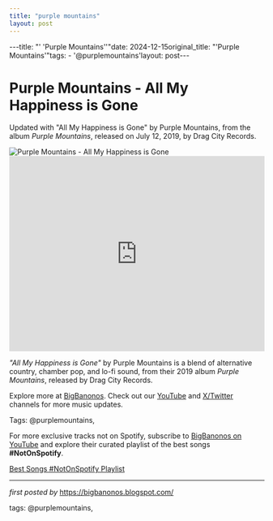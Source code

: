 ```yaml
---
title: "purple mountains"
layout: post
---
```

---title: "' 'Purple Mountains''"date: 2024-12-15original_title: "'Purple Mountains'"tags:  - '@purplemountains'layout: post---<!-- Title of the Post --><h1 >Purple Mountains - All My Happiness is Gone</h1> <!-- Introductory Text --><p >Updated with "All My Happiness is Gone" by Purple Mountains, from the album *Purple Mountains*, released on July 12, 2019, by Drag City Records.</p> <!-- Featured Image --><div > <img src="https://i.ytimg.com/vi/XvUBbROsXBw/maxresdefault.jpg" alt="Purple Mountains - All My Happiness is Gone" /></div> <!-- YouTube Video Embed --><div > <iframe width="100%" height="385" src="https://www.youtube.com/embed/XvUBbROsXBw" title="Purple Mountains - All My Happiness is Gone (Official Music Video)" frameborder="0" allow="accelerometer; autoplay; clipboard-write; encrypted-media; gyroscope; picture-in-picture; web-share" referrerpolicy="strict-origin-when-cross-origin" allowfullscreen></iframe></div> <!-- Song Information --><div > <p><em>"All My Happiness is Gone"</em> by Purple Mountains is a blend of alternative country, chamber pop, and lo-fi sound, from their 2019 album *Purple Mountains*, released by Drag City Records.</p></div> <!-- Footer Links --><div > <p>Explore more at <a href="https://bigbanonos.blogspot.com/" target="_blank">BigBanonos</a>. Check out our <a href="https://www.youtube.com/@BigBanonos" target="_blank">YouTube</a> and <a href="https://x.com/bigbanonos" target="_blank">X/Twitter</a> channels for more music updates.</p></div> <!-- Tags --><p >Tags: @purplemountains,</p><!--Subscribe and Playlist Links--><div>    <p>For more exclusive tracks not on Spotify, subscribe to <a href="https://www.youtube.com/@BigBanonos" target="_blank">BigBanonos on YouTube</a> and explore their curated playlist of the best songs <strong>#NotOnSpotify</strong>.</p>    <p><a href="https://www.youtube.com/playlist?list=PLtuNtuTatqI0kFahUCbtbfenC_ET5O_tr" target="_blank">Best Songs #NotOnSpotify Playlist<br /></a></p></div><hr /><p><em>first posted by</em> <a href="https://bigbanonos.blogspot.com/" rel="noopener" target="_new">https://bigbanonos.blogspot.com/</a></p><p>tags: @purplemountains,</p>